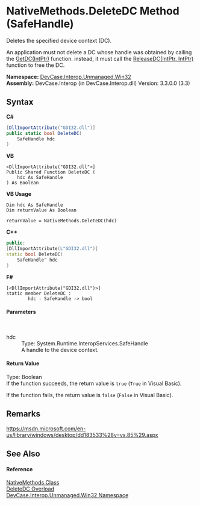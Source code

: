 # NativeMethods.DeleteDC Method (SafeHandle)
 

Deletes the specified device context (DC). 

 An application must not delete a DC whose handle was obtained by calling the <a href="M_DevCase_Interop_Unmanaged_Win32_NativeMethods_GetDC">GetDC(IntPtr)</a> function. instead, it must call the <a href="M_DevCase_Interop_Unmanaged_Win32_NativeMethods_ReleaseDC">ReleaseDC(IntPtr, IntPtr)</a> function to free the DC.

**Namespace:**&nbsp;<a href="N_DevCase_Interop_Unmanaged_Win32">DevCase.Interop.Unmanaged.Win32</a><br />**Assembly:**&nbsp;DevCase.Interop (in DevCase.Interop.dll) Version: 3.3.0.0 (3.3)

## Syntax

**C#**<br />
``` C#
[DllImportAttribute("GDI32.dll")]
public static bool DeleteDC(
	SafeHandle hdc
)
```

**VB**<br />
``` VB
<DllImportAttribute("GDI32.dll">]
Public Shared Function DeleteDC ( 
	hdc As SafeHandle
) As Boolean
```

**VB Usage**<br />
``` VB Usage
Dim hdc As SafeHandle
Dim returnValue As Boolean

returnValue = NativeMethods.DeleteDC(hdc)
```

**C++**<br />
``` C++
public:
[DllImportAttribute(L"GDI32.dll")]
static bool DeleteDC(
	SafeHandle^ hdc
)
```

**F#**<br />
``` F#
[<DllImportAttribute("GDI32.dll")>]
static member DeleteDC : 
        hdc : SafeHandle -> bool 

```


#### Parameters
&nbsp;<dl><dt>hdc</dt><dd>Type: System.Runtime.InteropServices.SafeHandle<br />A handle to the device context.</dd></dl>

#### Return Value
Type: Boolean<br />If the function succeeds, the return value is `true` (`True` in Visual Basic). 

 If the function fails, the return value is `false` (`False` in Visual Basic).

## Remarks
<a href="https://msdn.microsoft.com/en-us/library/windows/desktop/dd183533%28v=vs.85%29.aspx" target="_blank">https://msdn.microsoft.com/en-us/library/windows/desktop/dd183533%28v=vs.85%29.aspx</a>

## See Also


#### Reference
<a href="T_DevCase_Interop_Unmanaged_Win32_NativeMethods">NativeMethods Class</a><br /><a href="Overload_DevCase_Interop_Unmanaged_Win32_NativeMethods_DeleteDC">DeleteDC Overload</a><br /><a href="N_DevCase_Interop_Unmanaged_Win32">DevCase.Interop.Unmanaged.Win32 Namespace</a><br />